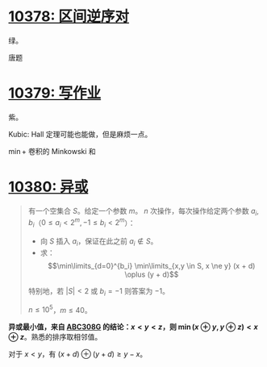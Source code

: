 # [10378: 区间逆序对](https://www.xmoj.tech/problem.php?id=10378)

绿。

唐题

# [10379: 写作业](https://www.xmoj.tech/problem.php?id=10379)

紫。

Kubic: Hall 定理可能也能做，但是麻烦一点。

$\min +$ 卷积的 Minkowski 和

# [10380: 异或](https://www.xmoj.tech/problem.php?id=10380)

> 有一个空集合 $S$。给定一个参数 $m$。
> $n$ 次操作，每次操作给定两个参数 $a_i, b_i$（$0 \le a_i < 2^m, -1 \le b_i < 2^m$）：
> - 向 $S$ 插入 $a_i$，保证在此之前 $a_i \not \in S$。
> - 求：
> $$\min\limits_{d=0}^{b_i} \min\limits_{x,y \in S, x \ne y} (x + d) \oplus (y + d)$$
>
> 特别地，若 $\lvert S \rvert < 2$ 或 $b_i = -1$ 则答案为 $-1$。
>
> $n \le 10^5$，$m \le 40$。

**异或最小值，来自 [ABC308G](https://www.luogu.com.cn/problem/AT_abc308_g) 的结论：$x < y < z$，则 $\min(x \oplus y, y \oplus z) < x \oplus z$**。熟悉的排序取相邻值。



对于 $x < y$，有 $(x + d) \oplus (y + d) \ge y - x$。




